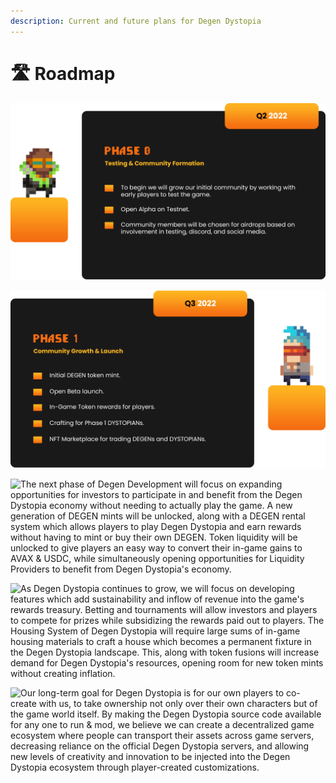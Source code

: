 ```yaml
---
description: Current and future plans for Degen Dystopia
---
```


# 🛣 Roadmap

![At Degen Dystopia, we believe in developing, testing, and delivering a quality product first and foremost to our audience. We will therefore extensively test Degen Dystopia's gameplay and smart contracts prior to release. Community members who contribute time and energy to help us develop and test will be prioritized for  the issuance of early-adopter incentives, which most projects usually reserve for pump-and-dump "presales".](.gitbook/assets/0.png)

![The initial launch of Degen Dystopia on Avalanche mainnet will give early players the opportunity to begin leveling up their DEGENs, collecting rewards, and forming alliances. From this activity, the on-chain player-run economy will be born. Liquidity for in-game token rewards will remain locked during this phase, giving players the opportunity to accumulate ahead of whales and investors. Don't worry, investors, you will get your chance in Phase 2.      ](.gitbook/assets/1.png)

![The next phase of Degen Development will focus on expanding opportunities for investors to participate in and benefit from the Degen Dystopia economy without needing to actually play the game. A new generation of DEGEN mints will  be unlocked, along with a DEGEN rental system which allows players to play Degen Dystopia and earn rewards without having to mint or buy their own DEGEN. Token liquidity will be unlocked to give players an easy way to convert their in-game gains to AVAX & USDC, while simultaneously opening opportunities for Liquidity Providers to benefit from Degen Dystopia's economy.](<.gitbook/assets/2 (1).png>)

![As Degen Dystopia continues to grow, we will focus on developing features which add sustainability and inflow of revenue into the game's rewards treasury. Betting and tournaments will allow investors and players to compete for prizes while subsidizing the rewards paid out to players. The Housing System of Degen Dystopia will require large sums of in-game housing materials to craft a house which becomes a permanent fixture in the Degen Dystopia landscape. This, along with token fusions will increase demand for Degen Dystopia's resources, opening room for new token mints without creating inflation.](<.gitbook/assets/3 (2).png>)

![Our long-term goal for Degen Dystopia is for our own players to co-create with us, to take ownership not only over their own characters but of the game world itself. By making the Degen Dystopia source code available for any one to run & mod, we believe we can create a decentralized game ecosystem where people can transport their assets across game servers, decreasing reliance on the official Degen Dystopia servers, and allowing new levels of creativity and innovation to be injected into the Degen Dystopia ecosystem through player-created customizations. ](<.gitbook/assets/4 (1).png>)

